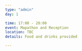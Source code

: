 ```yaml
---
type: "admin"
day: 1

time: 17:00 - 20:00
event: Mapathon and Reception
location: TBC
details: Food and drinks provided

---
```

